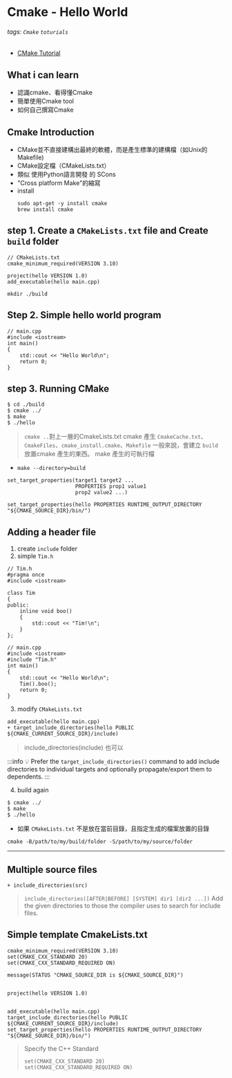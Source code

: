 # Cmake - Hello World

###### tags: `Cmake` `toturials`
- [CMake Tutorial](https://cmake.org/cmake/help/latest/guide/tutorial/index.html)



## What i can learn
- 認識cmake、看得懂Cmake
- 簡單使用Cmake tool
- 如何自己撰寫Cmake 


## Cmake Introduction 
- CMake並不直接建構出最終的軟體，而是產生標準的建構檔（如Unix的Makefile)
-  CMake設定檔（CMakeLists.txt）
-  類似 使用Python語言開發 的 SCons
-  "Cross platform Make"的縮寫
-  install 
	```shell=
	sudo apt-get -y install cmake
	brew install cmake
	```

## step 1. Create a `CMakeLists.txt` file and Create `build` folder
```cpp=
// CMakeLists.txt
cmake_minimum_required(VERSION 3.10)
	
project(hello VERSION 1.0)
add_executable(hello main.cpp)
```
```cpp=
mkdir ./build  
```

## Step 2. Simple hello world program
```cpp=
// main.cpp
#include <iostream>
int main()
{
    std::cout << "Hello World\n";
    return 0;
}
```

## step 3. Running CMake
```bash=
$ cd ./build
$ cmake ../ 
$ make 
$ ./hello
```
> `cmake ..`對上一層的CmakeLists.txt 
> cmake 產生 `CmakeCache.txt`、`CmakeFiles`、`cmake_install.cmake`、`Makefile`
> 一般來說，會建立 `build` 放置cmake 產生的東西。
> make 產生的可執行檔


- `make --directory=build` 

```cmake=
set_target_properties(target1 target2 ...
                      PROPERTIES prop1 value1
                      prop2 value2 ...)

set_target_properties(hello PROPERTIES RUNTIME_OUTPUT_DIRECTORY "${CMAKE_SOURCE_DIR}/bin/")
```


## Adding a header file
1. create `include` folder
2. simple `Tim.h`
```cpp=
// Tim.h
#pragma once
#include <iostream>

class Tim
{
public:
    inline void boo()
    {
        std::cout << "Tim!\n";
    }
};
```
```cpp=
// main.cpp
#include <iostream>
#include "Tim.h"
int main()
{
    std::cout << "Hello World\n";
    Tim().boo();
    return 0;
}
```
3. modify `CMakeLists.txt` 
```cmake=
add_executable(hello main.cpp)
+ target_include_directories(hello PUBLIC ${CMAKE_CURRENT_SOURCE_DIR}/include)
```
> include_directories(include) 也可以

:::info
:bulb: Prefer the `target_include_directories()` command to add include directories to individual targets and optionally propagate/export them to dependents.
:::

4. build again
```bash=
$ cmake ../ 
$ make 
$ ./hello
```


- 如果 `CMakeLists.txt` 不是放在當前目錄，且指定生成的檔案放置的目錄
```cpp=
cmake -B/path/to/my/build/folder -S/path/to/my/source/folder
```

---


## Multiple source files
```cpp=
+ include_directories(src)
```
> `include_directories([AFTER|BEFORE] [SYSTEM] dir1 [dir2 ...])`  Add the given directories to those the compiler uses to search for include files. 
> 

## Simple template CmakeLists.txt

```cmake=
cmake_minimum_required(VERSION 3.10)
set(CMAKE_CXX_STANDARD 20)
set(CMAKE_CXX_STANDARD_REQUIRED ON)

message(STATUS "CMAKE_SOURCE_DIR is ${CMAKE_SOURCE_DIR}")


project(hello VERSION 1.0)


add_executable(hello main.cpp)
target_include_directories(hello PUBLIC ${CMAKE_CURRENT_SOURCE_DIR}/include)
set_target_properties(hello PROPERTIES RUNTIME_OUTPUT_DIRECTORY "${CMAKE_SOURCE_DIR}/bin/")

```

> Specify the C++ Standard
> ```cmake=
> set(CMAKE_CXX_STANDARD 20)
> set(CMAKE_CXX_STANDARD_REQUIRED ON)
> ```
